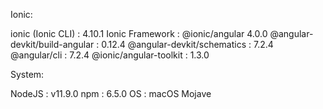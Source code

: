 Ionic:

   ionic (Ionic CLI)             : 4.10.1
   Ionic Framework               : @ionic/angular 4.0.0
   @angular-devkit/build-angular : 0.12.4
   @angular-devkit/schematics    : 7.2.4
   @angular/cli                  : 7.2.4
   @ionic/angular-toolkit        : 1.3.0

System:

   NodeJS : v11.9.0 
   npm    : 6.5.0
   OS     : macOS Mojave
